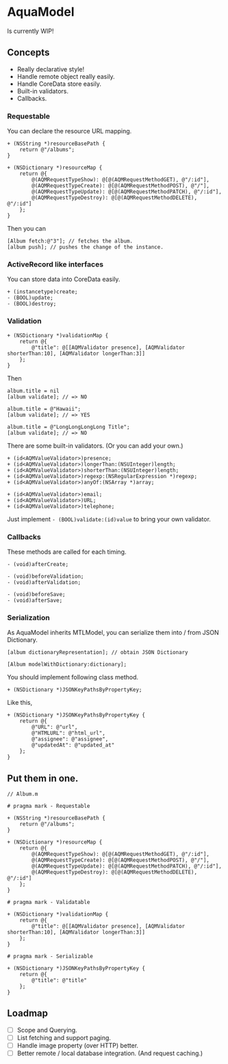 AquaModel
=========

Is currently WIP!

Concepts
---

* Really declarative style!
* Handle remote object really easily.
* Handle CoreData store easily.
* Built-in validators.
* Callbacks.

### Requestable

You can declare the resource URL mapping.

```objc
+ (NSString *)resourceBasePath {
    return @"/albums";
}

+ (NSDictionary *)resourceMap {
    return @{
        @(AQMRequestTypeShow): @[@(AQMRequestMethodGET), @"/:id"],
        @(AQMRequestTypeCreate): @[@(AQMRequestMethodPOST), @"/"],
        @(AQMRequestTypeUpdate): @[@(AQMRequestMethodPATCH), @"/:id"],
        @(AQMRequestTypeDestroy): @[@(AQMRequestMethodDELETE), @"/:id"]
    };
}
```

Then you can

```objc
[Album fetch:@"3"]; // fetches the album.
[album push]; // pushes the change of the instance.
```

### ActiveRecord like interfaces

You can store data into CoreData easily.

```objc
+ (instancetype)create;
- (BOOL)update;
- (BOOL)destroy;
```

### Validation

```objc
+ (NSDictionary *)validationMap {
    return @{
        @"title": @[[AQMValidator presence], [AQMValidator shorterThan:10], [AQMValidator longerThan:3]]
    };
}
```

Then

```objc
album.title = nil
[album validate]; // => NO

album.title = @"Hawaii";
[album validate]; // => YES

album.title = @"LongLongLongLong Title";
[album validate]; // => NO
```

There are some built-in validators. (Or you can add your own.)

```objc
+ (id<AQMValueValidator>)presence;
+ (id<AQMValueValidator>)longerThan:(NSUInteger)length;
+ (id<AQMValueValidator>)shorterThan:(NSUInteger)length;
+ (id<AQMValueValidator>)regexp:(NSRegularExpression *)regexp;
+ (id<AQMValueValidator>)anyOf:(NSArray *)array;

+ (id<AQMValueValidator>)email;
+ (id<AQMValueValidator>)URL;
+ (id<AQMValueValidator>)telephone;
```

Just implement `- (BOOL)validate:(id)value` to bring your own validator.

### Callbacks

These methods are called for each timing.

```objc
- (void)afterCreate;

- (void)beforeValidation;
- (void)afterValidation;

- (void)beforeSave;
- (void)afterSave;
```

### Serialization

As AquaModel inherits MTLModel, you can serialize them into / from JSON Dictionary.

```objc
[album dictionaryRepresentation]; // obtain JSON Dictionary

[Album modelWithDictionary:dictionary];
```

You should implement following class method.

```objc
+ (NSDictionary *)JSONKeyPathsByPropertyKey;
```

Like this,

```objc
+ (NSDictionary *)JSONKeyPathsByPropertyKey {
    return @{
        @"URL": @"url",
        @"HTMLURL": @"html_url",
        @"assignee": @"assignee",
        @"updatedAt": @"updated_at"
    };
}
```

Put them in one.
---

```objc
// Album.m

# pragma mark - Requestable

+ (NSString *)resourceBasePath {
    return @"/albums";
}

+ (NSDictionary *)resourceMap {
    return @{
        @(AQMRequestTypeShow): @[@(AQMRequestMethodGET), @"/:id"],
        @(AQMRequestTypeCreate): @[@(AQMRequestMethodPOST), @"/"],
        @(AQMRequestTypeUpdate): @[@(AQMRequestMethodPATCH), @"/:id"],
        @(AQMRequestTypeDestroy): @[@(AQMRequestMethodDELETE), @"/:id"]
    };
}

# pragma mark - Validatable

+ (NSDictionary *)validationMap {
    return @{
        @"title": @[[AQMValidator presence], [AQMValidator shorterThan:10], [AQMValidator longerThan:3]]
    };
}

# pragma mark - Serializable

+ (NSDictionary *)JSONKeyPathsByPropertyKey {
    return @{
        @"title": @"title"
    };
}
```

Loadmap
---

- [ ] Scope and Querying.
- [ ] List fetching and support paging.
- [ ] Handle image property (over HTTP) better.
- [ ] Better remote / local database integration. (And request caching.)
